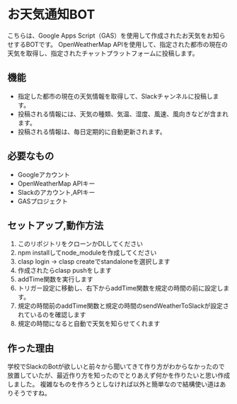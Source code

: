 # お天気通知BOT

こちらは、Google Apps Script（GAS）を使用して作成されたお天気をお知らせするBOTです。
OpenWeatherMap APIを使用して、指定された都市の現在の天気を取得し、指定されたチャットプラットフォームに投稿します。

## 機能
- 指定した都市の現在の天気情報を取得して、Slackチャンネルに投稿します。
- 投稿される情報には、天気の種類、気温、湿度、風速、風向きなどが含まれます。
- 投稿される情報は、毎日定期的に自動更新されます。


## 必要なもの
- Googleアカウント
- OpenWeatherMap APIキー
- Slackのアカウント,APIキー
- GASプロジェクト

## セットアップ,動作方法
1. このリポジトリをクローンかDLしてください
2. npm installしてnode_moduleを作成してください
3. clasp login → clasp createでstandaloneを選択します
4. 作成されたらclasp pushをします
5. addTime関数を実行します
6. トリガー設定に移動し、右下からaddTime関数を規定の時間の前に設定します。
7. 規定の時間前のaddTime関数と規定の時間のsendWeatherToSlackが設定されているのを確認します
8. 規定の時間になると自動で天気を知らせてくれます

## 作った理由
学校でSlackのBotが欲しいと前々から聞いてきて作り方がわからなかったので放置していたが、最近作り方を知ったのでとりあえず何かを作りたいと思い作成しました。
複雑なものを作ろうとしなければ以外と簡単なので結構使い道はありそうですね。